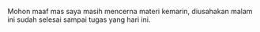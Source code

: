 Mohon maaf mas saya masih mencerna materi kemarin, diusahakan malam ini sudah selesai sampai tugas yang hari ini.